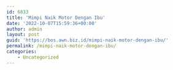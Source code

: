 ```yaml
---
id: 6833
title: 'Mimpi Naik Motor Dengan Ibu'
date: '2022-10-07T15:59:36+00:00'
author: admin
layout: post
guid: 'https://bos.awn.biz.id/mimpi-naik-motor-dengan-ibu/'
permalink: /mimpi-naik-motor-dengan-ibu/
categories:
    - Uncategorized
---
```


